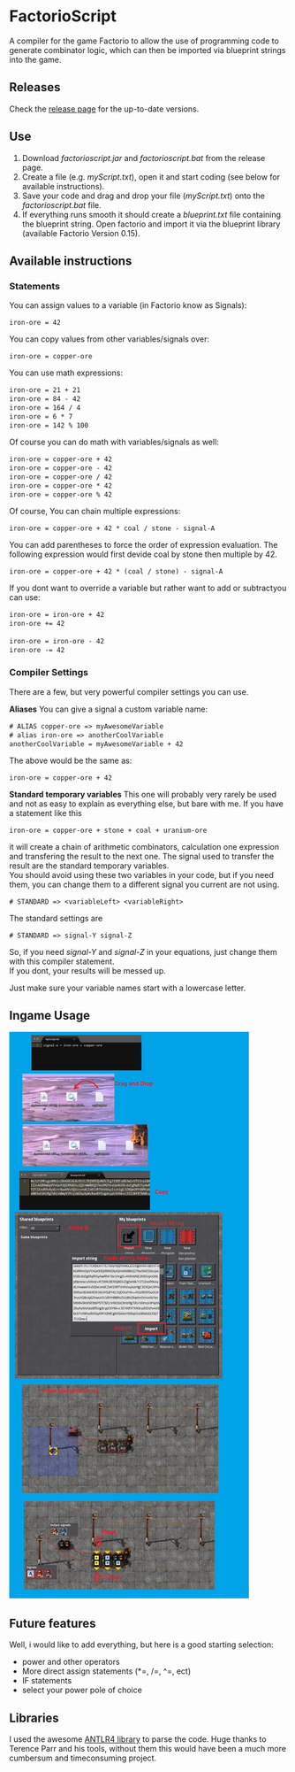 # FactorioScript
A compiler for the game Factorio to allow the use of programming code to generate combinator logic, which can then be imported via blueprint strings into the game.


## Releases

Check the [release page](https://github.com/un0btanium/FactorioScript/releases) for the up-to-date versions.

## Use

1. Download *factorioscript.jar* and *factorioscript.bat* from the release page.  
2. Create a file (e.g. *myScript.txt*), open it and start coding (see below for available instructions).  
3. Save your code and drag and drop your file (*myScript.txt*) onto the *factorioscript.bat* file.
4. If everything runs smooth it should create a *blueprint.txt* file containing the blueprint string. Open factorio and import it via the blueprint library (available Factorio Version 0.15).

## Available instructions

### Statements

You can assign values to a variable (in Factorio know as Signals):
```FactorioScript
iron-ore = 42
```

You can copy values from other variables/signals over:

```FactorioScript
iron-ore = copper-ore
```

You can use math expressions:

```FactorioScript
iron-ore = 21 + 21
iron-ore = 84 - 42
iron-ore = 164 / 4
iron-ore = 6 * 7
iron-ore = 142 % 100
```

Of course you can do math with variables/signals as well:

```FactorioScript
iron-ore = copper-ore + 42
iron-ore = copper-ore - 42
iron-ore = copper-ore / 42
iron-ore = copper-ore * 42
iron-ore = copper-ore % 42
```

Of course, You can chain multiple expressions:

```FactorioScript
iron-ore = copper-ore + 42 * coal / stone - signal-A
```

You can add parentheses to force the order of expression evaluation. The following expression would first devide coal by stone then multiple by 42.

```FactorioScript
iron-ore = copper-ore + 42 * (coal / stone) - signal-A
```

If you dont want to override a variable but rather want to add or subtractyou can use:

```FactorioScript
iron-ore = iron-ore + 42
iron-ore += 42

iron-ore = iron-ore - 42
iron-ore -= 42
```

### Compiler Settings

There are a few, but very powerful compiler settings you can use.  

**Aliases**
You can give a signal a custom variable name:
```FactorioScript
# ALIAS copper-ore => myAwesomeVariable
# alias iron-ore => anotherCoolVariable
anotherCoolVariable = myAwesomeVariable + 42
```

The above would be the same as:
```FactorioScript
iron-ore = copper-ore + 42
```

**Standard temporary variables**
This one will probably very rarely be used and not as easy to explain as everything else, but bare with me.
If you have a statement like this

```FactorioScript
iron-ore = copper-ore + stone + coal + uranium-ore
```
it will create a chain of arithmetic combinators, calculation one expression and transfering the result to the next one. The signal used to transfer the result are the standard temporary variables.  
You should avoid using these two variables in your code, but if you need them, you can change them to a different signal you current are not using.

```FactorioScript
# STANDARD => <variableLeft> <variableRight>
```
The standard settings are 

```FactorioScript
# STANDARD => signal-Y signal-Z
```
So, if you need *signal-Y* and *signal-Z* in your equations, just change them with this compiler statement.  
If you dont, your results will be messed up.

Just make sure your variable names start with a lowercase letter.


## Ingame Usage

![Missing tutorial](https://github.com/un0btanium/FactorioScript/blob/master/images/fstut.png)



## Future features

Well, i would like to add everything, but here is a good starting selection:

* power and other operators
* More direct assign statements (*=, /=, ^=, ect)
* IF statements
* select your power pole of choice


## Libraries

I used the awesome [ANTLR4 library](http://www.antlr.org/) to parse the code. Huge thanks to Terence Parr and his tools, without them this would have been a much more cumbersum and timeconsuming project.
